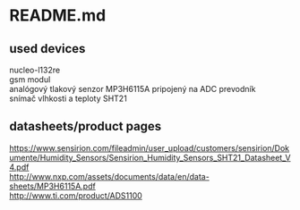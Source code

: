 # README.md

## used devices

nucleo-l132re  
gsm modul  
analógový tlakový senzor MP3H6115A pripojený na ADC prevodník  
snímač vlhkosti a teploty SHT21  

## datasheets/product pages
https://www.sensirion.com/fileadmin/user_upload/customers/sensirion/Dokumente/Humidity_Sensors/Sensirion_Humidity_Sensors_SHT21_Datasheet_V4.pdf  
http://www.nxp.com/assets/documents/data/en/data-sheets/MP3H6115A.pdf  
http://www.ti.com/product/ADS1100  
